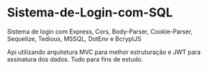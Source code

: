 # Sistema-de-Login-com-SQL

Sistema de login com Express, Cors, Body-Parser, Cookie-Parser, Sequelize, Tedious, MSSQL, DotEnv e BcryptJS

Api utilizando arquitetura MVC para melhor estruturação e JWT para assinatura dos dados.
Tudo para fins de estudo.

